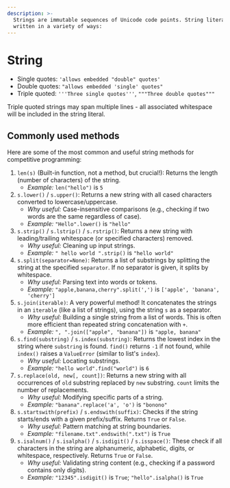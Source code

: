 ```yaml
---
description: >-
  Strings are immutable sequences of Unicode code points. String literals are
  written in a variety of ways:
---
```


# String

* Single quotes: `'allows embedded "double" quotes'`
* Double quotes: `"allows embedded 'single' quotes"`
* Triple quoted: `'''Three single quotes'''`, `"""Three double quotes"""`

Triple quoted strings may span multiple lines - all associated whitespace will be included in the string literal.

## Commonly used methods

Here are some of the most common and useful string methods for competitive programming:

1. `len(s)` (Built-in function, not a method, but crucial!): Returns the length (number of characters) of the string.
   * _Example:_ `len("hello")` is `5`
2. `s.lower()` / `s.upper()`: Returns a new string with all cased characters converted to lowercase/uppercase.
   * _Why useful:_ Case-insensitive comparisons (e.g., checking if two words are the same regardless of case).
   * _Example:_ `"Hello".lower()` is `"hello"`
3. `s.strip()` / `s.lstrip()` / `s.rstrip()`: Returns a new string with leading/trailing whitespace (or specified characters) removed.
   * _Why useful:_ Cleaning up input strings.
   * _Example:_ `" hello world ".strip()` is `"hello world"`
4. `s.split(separator=None)`: Returns a list of substrings by splitting the string at the specified `separator`. If no separator is given, it splits by whitespace.
   * _Why useful:_ Parsing text into words or tokens.
   * _Example:_ `"apple,banana,cherry".split(',')` is `['apple', 'banana', 'cherry']`
5. `s.join(iterable)`: A very powerful method! It concatenates the strings in an `iterable` (like a list of strings), using the string `s` as a separator.
   * _Why useful:_ Building a single string from a list of words. This is often more efficient than repeated string concatenation with `+`.
   * _Example:_ `", ".join(["apple", "banana"])` is `"apple, banana"`
6. `s.find(substring)` / `s.index(substring)`: Returns the lowest index in the string where `substring` is found. `find()` returns `-1` if not found, while `index()` raises a `ValueError` (similar to list's `index`).
   * _Why useful:_ Locating substrings.
   * _Example:_ `"hello world".find("world")` is `6`
7. `s.replace(old, new[, count])`: Returns a new string with all occurrences of `old` substring replaced by `new` substring. `count` limits the number of replacements.
   * _Why useful:_ Modifying specific parts of a string.
   * _Example:_ `"banana".replace('a', 'o')` is `"bonono"`
8. `s.startswith(prefix)` / `s.endswith(suffix)`: Checks if the string starts/ends with a given prefix/suffix. Returns `True` or `False`.
   * _Why useful:_ Pattern matching at string boundaries.
   * _Example:_ `"filename.txt".endswith(".txt")` is `True`
9. `s.isalnum()` / `s.isalpha()` / `s.isdigit()` / `s.isspace()`: These check if all characters in the string are alphanumeric, alphabetic, digits, or whitespace, respectively. Returns `True` or `False`.
   * _Why useful:_ Validating string content (e.g., checking if a password contains only digits).
   * _Example:_ `"12345".isdigit()` is `True`; `"hello".isalpha()` is `True`
